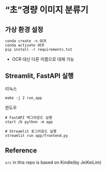# “초”경량 이미지 분류기

## 가상 환경 설정
```
conda create -n OCR
conda activate OCR
pip install -r requirements.txt
```
- OCR 대신 다른 이름으로 대체 가능

## Streamlit, FastAPI 실행
리눅스
```
make -j 2 run_app
```

윈도우 
```
# FastAPI 백그라운드 실행
start /b python -m app

# Streamlit 포그라운드 실행
streamlit run app/frontend.py

```

## Reference
`src` in this repo is based on Kindle(by JeiKeiLim)
